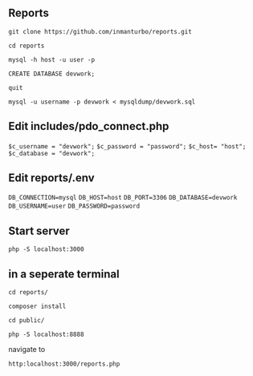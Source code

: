 ## Reports

`git clone https://github.com/inmanturbo/reports.git`

`cd reports`

`mysql -h host -u user -p`

`CREATE DATABASE devwork;`

`quit`

`mysql -u username -p devwork < mysqldump/devwork.sql`

## Edit includes/pdo_connect.php

`$c_username = "devwork";`
`$c_password = "password";`
`$c_host= "host";`
`$c_database = "devwork";`

##  Edit reports/.env


`DB_CONNECTION=mysql`
`DB_HOST=host`
`DB_PORT=3306`
`DB_DATABASE=devwork`
`DB_USERNAME=user`
`DB_PASSWORD=password`

## Start server

`php -S localhost:3000`

## in a seperate terminal 

`cd reports/`

`composer install`

`cd public/`

`php -S localhost:8888`

navigate to

`http:localhost:3000/reports.php`
